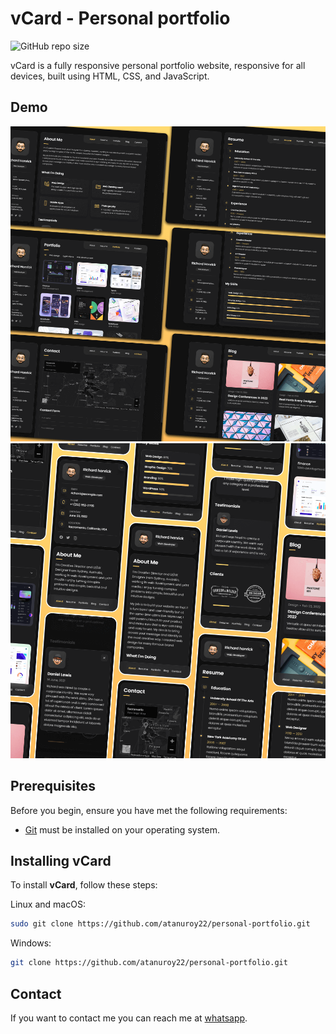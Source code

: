 # vCard - Personal portfolio

![GitHub repo size](https://img.shields.io/github/repo-size/atanuroy22/personal-portfolio)

vCard is a fully responsive personal portfolio website, responsive for all devices, built using HTML, CSS, and JavaScript.

## Demo

![vCard Desktop Demo](./website-demo-image/desktop.png "Desktop Demo")
![vCard Mobile Demo](./website-demo-image/mobile.png "Mobile Demo")

## Prerequisites

Before you begin, ensure you have met the following requirements:

- [Git](https://git-scm.com/downloads "Download Git") must be installed on your operating system.

## Installing vCard

To install **vCard**, follow these steps:

Linux and macOS:

```bash
sudo git clone https://github.com/atanuroy22/personal-portfolio.git
```

Windows:

```bash
git clone https://github.com/atanuroy22/personal-portfolio.git
```

## Contact

If you want to contact me you can reach me at [whatsapp](https://wa.me/+919564866051).
